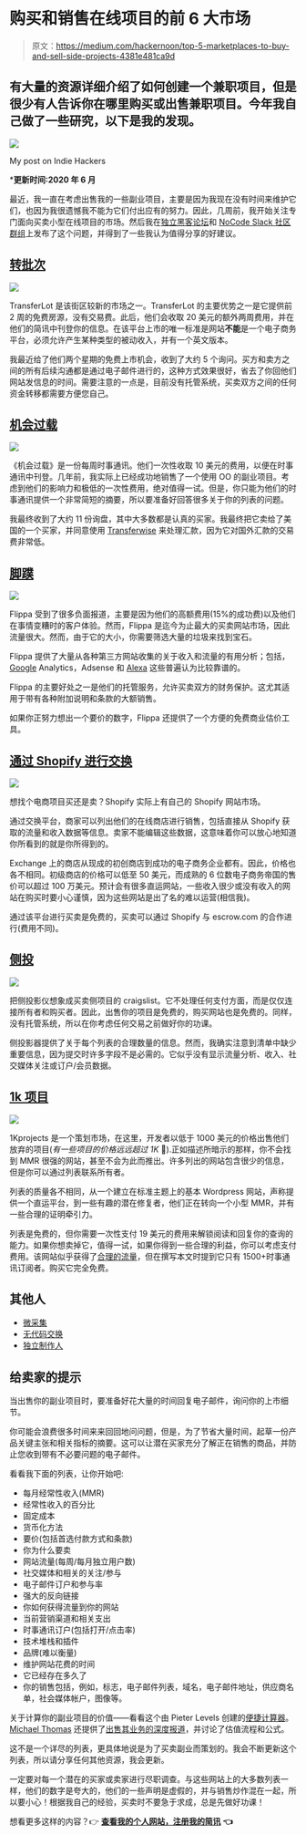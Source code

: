 # 购买和销售在线项目的前 6 大市场

> 原文：<https://medium.com/hackernoon/top-5-marketplaces-to-buy-and-sell-side-projects-4381e481ca9d>

## 有大量的资源详细介绍了如何创建一个兼职项目，但是很少有人告诉你在哪里购买或出售兼职项目。今年我自己做了一些研究，以下是我的发现。

![](img/b8f7711f0ad9d99f1d6c2e965667bd2c.png)

My post on Indie Hackers

***更新时间:2020 年 6 月**

最近，我一直在考虑出售我的一些副业项目，主要是因为我现在没有时间来维护它们，也因为我很遗憾我不能为它们付出应有的努力。因此，几周前，我开始关注专门面向买卖小型在线项目的市场。然后我在[独立黑客论坛](https://www.indiehackers.com/forum/im-looking-to-sell-some-of-my-side-projects-where-do-i-start-e5a8d6133e)和 [NoCode Slack 社区群组](https://join.slack.com/t/nocodecommunity/shared_invite/enQtMjYzNTczOTM1ODQ3LTI3OTJiNmVlMDdiZTI3Yjk0OTAxZmU4MDZlZTQ1ZWUxMWZjZTliZDc5NTJmZTZhMmQ1ZTQwZDA4NzA2ZDlmNzY)上发布了这个问题，并得到了一些我认为值得分享的好建议。

## [**转批次**](https://transferslot.com/)

[![](img/217a13e039d5c3721d5c76256b89236b.png)](https://transferslot.com/)

TransferLot 是该街区较新的市场之一。TransferLot 的主要优势之一是它提供前 2 周的免费房源，没有交易费。此后，他们会收取 20 美元的额外两周费用，并在他们的简讯中刊登你的信息。在该平台上市的唯一标准是网站**不能**是一个电子商务平台，必须允许产生某种类型的被动收入，并有一个英文版本。

我最近给了他们两个星期的免费上市机会，收到了大约 5 个询问。买方和卖方之间的所有后续沟通都是通过电子邮件进行的，这种方式效果很好，省去了你回他们网站发信息的时间。需要注意的一点是，目前没有托管系统，买卖双方之间的任何资金转移都需要方便您自己。

## [**机会过载**](http://opportunityoverload.com/)

[![](img/2e16f7b2be5fc1c038a1cc14519a48bf.png)](http://opportunityoverload.com/)

《机会过载》是一份每周时事通讯。他们一次性收取 10 美元的费用，以便在时事通讯中刊登。几年前，我实际上已经成功地销售了一个使用 OO 的副业项目。考虑到他们的影响力和极低的一次性费用，绝对值得一试。但是，你只能为他们的时事通讯提供一个非常简短的摘要，所以要准备好回答很多关于你的列表的问题。

我最终收到了大约 11 份询盘，其中大多数都是认真的买家。我最终把它卖给了美国的一个买家，并同意使用 [Transferwise](https://transferwise.com/) 来处理汇款，因为它对国外汇款的交易费非常低。

## [脚蹼 ](https://flippa.com/websites)

[![](img/3302d90a326865703b55644fc7aa13ed.png)](https://flippa.com/websites)

Flippa 受到了很多负面报道，主要是因为他们的高额费用(15%的成功费)以及他们在事情变糟时的客户体验。然而，Flippa 是迄今为止最大的买卖网站市场，因此流量很大。然而，由于它的大小，你需要筛选大量的垃圾来找到宝石。

Flippa 提供了大量从各种第三方网站收集的关于收入和流量的有用分析；包括， [Google](https://hackernoon.com/tagged/google) Analytics，Adsense 和 [Alexa](https://hackernoon.com/tagged/alexa) 这些普遍认为比较靠谱的。

Flippa 的主要好处之一是他们的托管服务，允许买卖双方的财务保护。这尤其适用于带有各种附加说明和条款的大额销售。

如果你正努力想出一个要价的数字，Flippa 还提供了一个方便的免费商业估价工具。

## [**通过 Shopify 进行交换**](https://exchange.shopify.com/)

[![](img/352c0897a47badccbb282ec802fd4571.png)](https://exchange.shopify.com/)

想找个电商项目买还是卖？Shopify 实际上有自己的 Shopify 网站市场。

通过交换平台，商家可以列出他们的在线商店进行销售，包括直接从 Shopify 获取的流量和收入数据等信息。卖家不能编辑这些数据，这意味着你可以放心地知道你所看到的就是你所得到的。

Exchange 上的商店从现成的初创商店到成功的电子商务企业都有。因此，价格也各不相同。初级商店的价格可以低至 50 美元，而成熟的 6 位数电子商务帝国的售价可以超过 100 万美元。预计会有很多直运网站，一些收入很少或没有收入的网站在购买时要小心谨慎，因为这些网站是出了名的难以运营(相信我)。

通过该平台进行买卖是免费的，买卖可以通过 Shopify 与 escrow.com 的合作进行(费用不同)。

## [**侧投**](https://www.sideprojectors.com)

[![](img/29062b77b02ae66dc57b28c303af91eb.png)](https://www.sideprojectors.com)

把侧投影仪想象成买卖侧项目的 craigslist。它不处理任何支付方面，而是仅仅连接所有者和购买者。因此，出售你的项目是免费的，购买网站也是免费的。同样，没有托管系统，所以在你考虑任何交易之前做好你的功课。

侧投影器提供了关于每个列表的合理数量的信息。然而，我确实注意到清单中缺少重要信息，因为提交时许多字段不是必需的。它似乎没有显示流量分析、收入、社交媒体关注或订户/会员数据。

## [1k 项目](https://www.1kprojects.com/?Sam_Dickie)

[![](img/10eae42d655f306b73e6cd16fd6f5ec4.png)](https://www.1kprojects.com)

1Kprojects 是一个策划市场，在这里，开发者以低于 1000 美元的价格出售他们放弃的项目(*有一些项目的价格远远超过 1K* 🤨).正如描述所暗示的那样，你不会找到 MMR 很强的网站，甚至不会为此而推出。许多列出的网站包含很少的信息，但是你可以通过列表联系所有者。

列表的质量各不相同，从一个建立在标准主题上的基本 Wordpress 网站，声称提供一个直运平台，到一些有趣的潜在修复者，他们正在转向一个小型 MMR，并有一些合理的证明牵引力。

列表是免费的，但你需要一次性支付 19 美元的费用来解锁阅读和回复你的查询的能力。如果你想卖掉它，值得一试，如果你得到一些合理的利益，你可以考虑支付费用。该网站似乎获得了[合理的流量](http://www.siteworthtraffic.com/report/1kprojects.com)，但在撰写本文时提到它只有 1500+时事通讯订阅者。购买它完全免费。

## 其他人

*   [微采集](https://microacquire.com/)
*   [无代码交换](https://www.nocodeexchange.com/)
*   [独立制作人](https://indiemaker.co/)

## **给卖家的提示**

当出售你的副业项目时，要准备好花大量的时间回复电子邮件，询问你的上市细节。

你可能会浪费很多时间来来回回地问问题，但是，为了节省大量时间，起草一份产品关键主张和相关指标的摘要。这可以让潜在买家充分了解正在销售的商品，并防止您收到带有不必要问题的电子邮件。

看看我下面的列表，让你开始吧:

*   每月经常性收入(MMR)
*   经常性收入的百分比
*   固定成本
*   货币化方法
*   要价(包括首选付款方式和条款)
*   你为什么要卖
*   网站流量(每周/每月独立用户数)
*   社交媒体和相关的关注/参与
*   电子邮件订户和参与率
*   强大的反向链接
*   你如何获得流量到你的网站
*   当前营销渠道和相关支出
*   时事通讯订户(包括打开/点击率)
*   技术堆栈和插件
*   品牌(难以衡量)
*   维护网站花费的时间
*   它已经存在多久了
*   你的销售包括，例如，标志，电子邮件列表，域名，电子邮件地址，供应商名单，社会媒体帐户，图像等。

关于计算你的副业项目的价值——看看这个由 Pieter Levels 创建的[便捷计算器](https://howmuchismysideprojectworth.com)。 [Michael Thomas](https://twitter.com/curious_founder) 还提供了[出售其业务的深度报道](https://www.producthunt.com/stories/how-i-built-and-sold-my-company-in-18-months)，并讨论了估值流程和公式。

这不是一个详尽的列表，更具体地说是为了买卖副业而策划的。我会不断更新这个列表，所以请分享任何其他资源，我会更新。

一定要对每一个潜在的买家或卖家进行尽职调查。与这些网站上的大多数列表一样，他们的数字是夸大的，他们的一些声明是虚假的，并与销售炒作混在一起，所以要小心！根据我自己的经验，买卖时不要急于求成，总是先做好功课！

想看更多这样的内容？👉 [**查看我的个人网站，注册我的简讯**](https://www.samdickie.me) **👈**